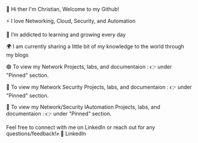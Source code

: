 👋 Hi ther I'm Christian, Welcome to my Github!

⚡ I love Networking, Cloud, Security, and Automation

🌱 I’m addicted to learning and growing every day

🌍 I am currently sharing a little bit of my knowledge to the world through my blogs

🟢 To view my Network Projects, labs, and documentaion : 👉 under "Pinned" section.

🔴 To view my Network Security Projects, labs, and documentaion : 👉 under "Pinned" section.

🔵 To view my Network/Security lAutomation Projects, labs, and documentaion : 👉 under "Pinned" section.

Feel free to connect with me on LinkedIn or reach out for any questions/feedback!✊
🏢 LinkedIn
